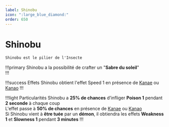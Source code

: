 ```yaml
---
label: Shinobu
icon: ":large_blue_diamond:"
order: 650
---
```


# Shinobu

```txt
Shinobu est le pilier de l'Insecte
```

!!!primary
Shinobu a la possibilité de crafter un "**Sabre du soleil**" <br>
!!!

!!!success Effets
Shinobu obtient l'effet Speed 1 en présence de [Kanae](./kanae) ou [Kanao](./kanao)
!!!

!!!light Particularités
Shinobu a **25% de chances** d’infliger **Poison 1** pendant **2 seconde** à chaque coup <br>
L'effet passe à **50% de chances** en présence de [Kanae](./kanae) ou [Kanao](./kanao)
<br>
Si Shinobu vient à **être tuée** par un **démon**, il obtiendra les effets **Weakness 1** et **Slowness 1** pendant **3 minutes**
!!!
